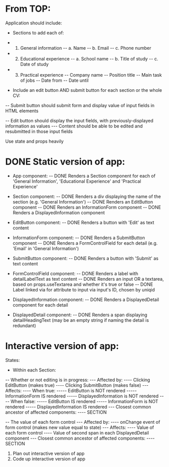 # From TOP:

Application should include:

- Sections to add each of:

- 1. General information
-- a. Name
-- b. Email
-- c. Phone number

- 2. Educational experience
-- a. School name
-- b. Title of study
-- c. Date of study

- 3. Practical experience
-- Company name
-- Position title
-- Main task of jobs
-- Date from
-- Date until

- Include an edit button AND submit button for each section or the whole CV:

-- Submit button should submit form and display value of input fields in HTML elements

-- Edit button should display the input fields, with previously-displayed information as values
--- Content should be able to be edited and resubmitted in those input fields

Use state and props heavily

# DONE Static version of app:

- App component:
-- DONE Renders a Section component for each of 'General Information', 'Educational Experience' and 'Practical Experience'

- Section component:
-- DONE Renders a div displaying the name of the section (e.g. 'General Information')
-- DONE Renders an EditButton component
-- DONE Renders an InformationForm component
-- DONE Renders a DisplayedInformation component

- EditButton component:
-- DONE Renders a button with 'Edit' as text content

- InformationForm component:
-- DONE Renders a SubmitButton component
-- DONE Renders a FormControlField for each detail (e.g. 'Email' in 'General Information')

- SubmitButton component:
-- DONE Renders a button with 'Submit' as text content

- FormControlField component:
-- DONE Renders a label with detailLabelText as text content
-- DONE Renders an input OR a textarea, based on props.useTextarea and whether it's true or false
-- DONE Label linked via for attribute to input via input's ID, chosen by uniqid

- DisplayedInformation component:
-- DONE Renders a DisplayedDetail component for each detail

- DisplayedDetail component:
-- DONE Renders a span displaying detailHeadingText (may be an empty string if naming the detail is redundant)

# Interactive version of app:

States:

- Within each Section:

-- Whether or not editing is in progress:
--- Affected by:
---- Clicking EditButton (makes true)
---- Clicking SubmitButton (makes false)
--- Affects:
---- When true:
----- EditButton is NOT rendered
----- InformationForm IS rendered
----- DisplayedInformation is NOT rendered
---- When false:
----- EditButton IS rendered
----- InformationForm is NOT rendered
----- DisplayedInformation IS rendered
--- Closest common ancestor of affected components:
---- SECTION

-- The value of each form control
--- Affected by:
---- onChange event of form control (makes new value equal to state)
--- Affects:
---- Value of each form control
---- Value of second span in each DisplayedDetail component
--- Closest common ancestor of affected components:
---- SECTION

1. Plan out interactive version of app
2. Code up interactive version of app